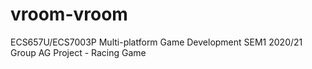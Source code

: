# vroom-vroom
ECS657U/ECS7003P Multi-platform Game Development SEM1 2020/21 Group AG Project - Racing Game
